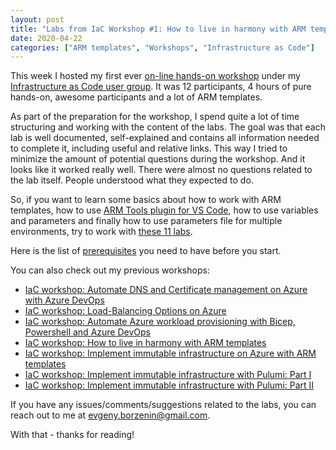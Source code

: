 ```yaml
---
layout: post
title: "Labs from IaC Workshop #1: How to live in harmony with ARM templates"
date: 2020-04-22
categories: ["ARM templates", "Workshops", "Infrastructure as Code"]
---
```


This week I hosted my first ever [on-line hands-on workshop](https://www.meetup.com/Infrastructure-As-Code-User-Group-Oslo/events/268754221/) under my [Infrastructure as Code user group](https://www.meetup.com/Infrastructure-As-Code-User-Group-Oslo). It was 12 participants, 4 hours of pure hands-on, awesome participants and a lot of ARM templates.

As part of the preparation for the workshop, I spend quite a lot of time structuring and working with the content of the labs. The goal was that each lab is well documented, self-explained and contains all information needed to complete it, including useful and relative links. This way I tried to minimize the amount of potential questions during the workshop. And it looks like it worked really well. There were almost no questions related to the lab itself. People understood what they expected to do.

So, if you want to learn some basics about how to work with ARM templates, how to use [ARM Tools plugin for VS Code](https://marketplace.visualstudio.com/items?itemName=msazurermtools.azurerm-vscode-tools), how to use variables and parameters and finally how to use parameters file for multiple environments, try to work with [these 11 labs](https://github.com/evgenyb/iac-meetup/blob/master/workshops/01-how-to-live-in-harmony-with-ARM-templates/agenda.md).

Here is the list of [prerequisites](https://github.com/evgenyb/iac-meetup/blob/master/workshops/01-how-to-live-in-harmony-with-ARM-templates/readme.md#prerequisites) you need to have before you start.

You can also check out my previous workshops:

* [IaC workshop: Automate DNS and Certificate management on Azure with Azure DevOps](https://borzenin.com/dns-and-ssl-management-on-azure-with-ado-workshop-labs/)
* [IaC workshop: Load-Balancing Options on Azure](https://borzenin.com/azure-load-balancing-options-workshop-labs/)
* [IaC workshop: Automate Azure workload provisioning with Bicep, Powershell and Azure DevOps](https://borzenin.com/iac-with-azure-devops-workshop-labs/)
* [IaC workshop: How to live in harmony with ARM templates](https://borzenin.com/iac-ws1-labs/)
* [IaC workshop: Implement immutable infrastructure on Azure with ARM templates](https://borzenin.com/iac-ws2-labs/)
* [IaC workshop: Implement immutable infrastructure with Pulumi: Part I](https://borzenin.com/iac-ws3-labs/)
* [IaC workshop: Implement immutable infrastructure with Pulumi: Part II](https://borzenin.com/iac-ws4-labs/)

If you have any issues/comments/suggestions related to the labs, you can reach out to me at evgeny.borzenin@gmail.com.

With that - thanks for reading!
